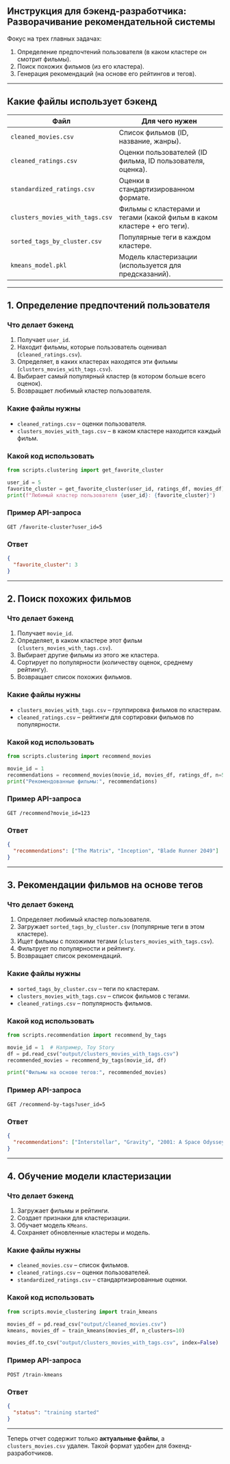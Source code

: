 ## Инструкция для бэкенд-разработчика: Разворачивание рекомендательной системы

Фокус на трех главных задачах:  
1. Определение предпочтений пользователя (в каком кластере он смотрит фильмы).  
2. Поиск похожих фильмов (из его кластера).  
3. Генерация рекомендаций (на основе его рейтингов и тегов).  

---

## Какие файлы использует бэкенд  

| Файл | Для чего нужен |
|------------------------------|--------------------------------------------------|
| `cleaned_movies.csv` | Список фильмов (ID, название, жанры). |
| `cleaned_ratings.csv` | Оценки пользователей (ID фильма, ID пользователя, оценка). |
| `standardized_ratings.csv` | Оценки в стандартизированном формате. | 
| `clusters_movies_with_tags.csv` | Фильмы с кластерами и тегами (какой фильм в каком кластере + его теги). |
| `sorted_tags_by_cluster.csv` | Популярные теги в каждом кластере. |
| `kmeans_model.pkl` | Модель кластеризации (используется для предсказаний). |

---

## 1. Определение предпочтений пользователя  

### Что делает бэкенд  
1. Получает `user_id`.  
2. Находит фильмы, которые пользователь оценивал (`cleaned_ratings.csv`).  
3. Определяет, в каких кластерах находятся эти фильмы (`clusters_movies_with_tags.csv`).  
4. Выбирает самый популярный кластер (в котором больше всего оценок).  
5. Возвращает любимый кластер пользователя.  

### Какие файлы нужны  
- `cleaned_ratings.csv` – оценки пользователя.  
- `clusters_movies_with_tags.csv` – в каком кластере находится каждый фильм.  

### Какой код использовать  
```python
from scripts.clustering import get_favorite_cluster

user_id = 5
favorite_cluster = get_favorite_cluster(user_id, ratings_df, movies_df)
print(f"Любимый кластер пользователя {user_id}: {favorite_cluster}")
```

### Пример API-запроса  
```http
GET /favorite-cluster?user_id=5
```
### Ответ  
```json
{
  "favorite_cluster": 3
}
```

---

## 2. Поиск похожих фильмов  

### Что делает бэкенд  
1. Получает `movie_id`.  
2. Определяет, в каком кластере этот фильм (`clusters_movies_with_tags.csv`).  
3. Выбирает другие фильмы из этого же кластера.  
4. Сортирует по популярности (количеству оценок, среднему рейтингу).  
5. Возвращает список похожих фильмов.  

### Какие файлы нужны  
- `clusters_movies_with_tags.csv` – группировка фильмов по кластерам.  
- `cleaned_ratings.csv` – рейтинги для сортировки фильмов по популярности.  

### Какой код использовать  
```python
from scripts.clustering import recommend_movies

movie_id = 1
recommendations = recommend_movies(movie_id, movies_df, ratings_df, n=5)
print("Рекомендованные фильмы:", recommendations)
```

### Пример API-запроса  
```http
GET /recommend?movie_id=123
```
### Ответ  
```json
{
  "recommendations": ["The Matrix", "Inception", "Blade Runner 2049"]
}
```

---

## 3. Рекомендации фильмов на основе тегов  

### Что делает бэкенд  
1. Определяет любимый кластер пользователя.  
2. Загружает `sorted_tags_by_cluster.csv` (популярные теги в этом кластере).  
3. Ищет фильмы с похожими тегами (`clusters_movies_with_tags.csv`).  
4. Фильтрует по популярности и рейтингу.  
5. Возвращает список рекомендаций.  

### Какие файлы нужны  
- `sorted_tags_by_cluster.csv` – теги по кластерам.  
- `clusters_movies_with_tags.csv` – список фильмов с тегами.  
- `cleaned_ratings.csv` – популярность фильмов.  

### Какой код использовать  
```python
from scripts.recommendation import recommend_by_tags

movie_id = 1  # Например, Toy Story
df = pd.read_csv("output/clusters_movies_with_tags.csv")
recommended_movies = recommend_by_tags(movie_id, df)

print("Фильмы на основе тегов:", recommended_movies)
```

### Пример API-запроса  
```http
GET /recommend-by-tags?user_id=5
```
### Ответ  
```json
{
  "recommendations": ["Interstellar", "Gravity", "2001: A Space Odyssey"]
}
```

---

## 4. Обучение модели кластеризации  

### Что делает бэкенд  
1. Загружает фильмы и рейтинги.  
2. Создает признаки для кластеризации.  
3. Обучает модель `KMeans`.  
4. Сохраняет обновленные кластеры и модель.  

### Какие файлы нужны  
- `cleaned_movies.csv` – список фильмов.  
- `cleaned_ratings.csv` – оценки пользователей.  
- `standardized_ratings.csv` – стандартизированные оценки.  

### Какой код использовать  
```python
from scripts.movie_clustering import train_kmeans

movies_df = pd.read_csv("output/cleaned_movies.csv")
kmeans, movies_df = train_kmeans(movies_df, n_clusters=10)

movies_df.to_csv("output/clusters_movies_with_tags.csv", index=False)
```

### Пример API-запроса  
```http
POST /train-kmeans
```
### Ответ  
```json
{
  "status": "training started"
}
```

---

Теперь отчет содержит только **актуальные файлы**, а `clusters_movies.csv` удален. Такой формат удобен для бэкенд-разработчиков.
